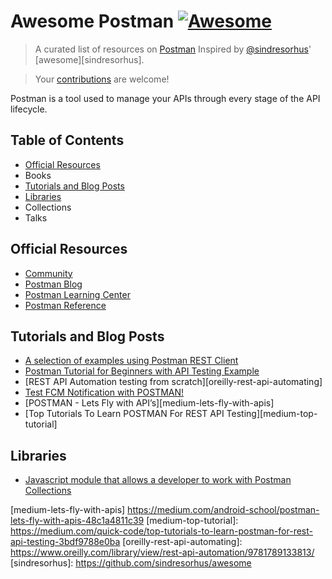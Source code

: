 # Awesome Postman [![Awesome](https://cdn.rawgit.com/sindresorhus/awesome/d7305f38d29fed78fa85652e3a63e154dd8e8829/media/badge.svg)](https://github.com/sindresorhus/awesome)


> A curated list of resources on [Postman](https://www.getpostman.com)
> Inspired by [@sindresorhus](https://github.com/sindresorhus)' [awesome][sindresorhus]. 

> Your [contributions](https://github.com/dawitnida/awesome-postman/blob/master/.github/CONTRIBUTING.md) are welcome!


Postman is a tool used to manage your APIs through every stage of the API lifecycle.


## Table of Contents

- [Official Resources](#official-resources)
- Books
- [Tutorials and Blog Posts](#tutorials-and-blog-posts)
- [Libraries](#libraries)
- Collections
- Talks


## Official Resources

* [Community](https://www.getpostman.com/community)
* [Postman Blog](https://blog.getpostman.com/)
* [Postman Learning Center](https://learning.getpostman.com)
* [Postman Reference](https://learning.getpostman.com/reference/)


## Tutorials and Blog Posts

* [A selection of examples using Postman REST Client][github-DannyDainton]
* [Postman Tutorial for Beginners with API Testing Example][guru99-postman-tutorial]
* [REST API Automation testing from scratch][oreilly-rest-api-automating]
* [Test FCM Notification with POSTMAN!][medium-test-fcm-notification]
* [POSTMAN - Lets Fly with API’s][medium-lets-fly-with-apis]
* [Top Tutorials To Learn POSTMAN For REST API Testing][medium-top-tutorial]


## Libraries

* [Javascript module that allows a developer to work with Postman Collections][github-postmanlabs-postman-collection]


[github-DannyDainton]:                      <https://github.com/DannyDainton/All-Things-Postman>
[github-postmanlabs-postman-collection]:    <https://github.com/postmanlabs/postman-collection>
[guru99-postman-tutorial]:                  <https://www.guru99.com/postman-tutorial.html>
[medium-test-fcm-notification]:             <https://medium.com/android-school/test-fcm-notification-with-postman-f91ba08aacc3>
[medium-lets-fly-with-apis]                 <https://medium.com/android-school/postman-lets-fly-with-apis-48c1a4811c39>
[medium-top-tutorial]:                      <https://medium.com/quick-code/top-tutorials-to-learn-postman-for-rest-api-testing-3bdf9788e0ba>
[oreilly-rest-api-automating]:              <https://www.oreilly.com/library/view/rest-api-automation/9781789133813/>
[sindresorhus]:                             <https://github.com/sindresorhus/awesome>
